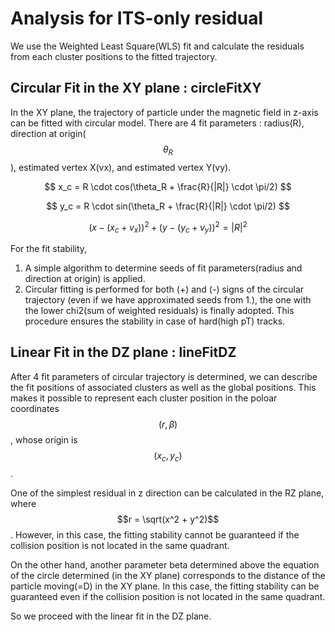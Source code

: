# Analysis for ITS-only residual

We use the Weighted Least Square(WLS) fit and calculate the residuals from each cluster positions to the fitted trajectory.

## Circular Fit in the XY plane : circleFitXY

In the XY plane, the trajectory of particle under the magnetic field in z-axis can be fitted with circular model.
There are 4 fit parameters : radius(R), direction at origin($$\theta_R$$), estimated vertex X(vx), and estimated vertex Y(vy).

$$ x_c = R \cdot cos(\theta_R + \frac{R}{|R|} \cdot \pi/2) $$

$$ y_c = R \cdot sin(\theta_R + \frac{R}{|R|} \cdot \pi/2) $$

$$ (x - (x_c + v_x))^2 + (y - (y_c + v_y))^2 = |R|^2 $$

For the fit stability, 
1. A simple algorithm to determine seeds of fit parameters(radius and direction at origin) is applied.
2. Circular fitting is performed for both (+) and (-) signs of the circular trajectory (even if we have approximated seeds from 1.), the one with the lower chi2(sum of weighted residuals) is finally adopted. This procedure ensures the stability in case of hard(high pT) tracks. 

## Linear Fit in the DZ plane : lineFitDZ

After 4 fit parameters of circular trajectory is determined, we can describe the fit positions of associated clusters as well as the global positions.
This makes it possible to represent each cluster position in the poloar coordinates $$(r, \beta)$$, whose origin is $$(x_c, y_c)$$.

One of the simplest residual in z direction can be calculated in the RZ plane, where $$r = \sqrt(x^2 + y^2)$$.
However, in this case, the fitting stability cannot be guaranteed if the collision position is not located in the same quadrant.

On the other hand, another parameter beta determined above the equation of the circle determined (in the XY plane) corresponds to the distance of the particle moving(=D) in the XY plane.
In this case, the fitting stability can be guaranteed even if the collision position is not located in the same quadrant.

So we proceed with the linear fit in the DZ plane.
